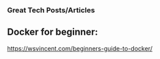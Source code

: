 ### Great Tech Posts/Articles
## Docker for beginner:
https://wsvincent.com/beginners-guide-to-docker/
